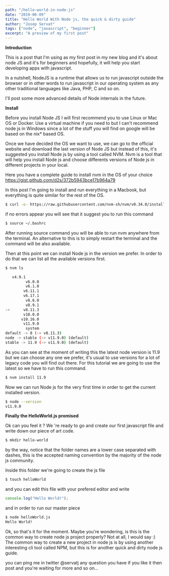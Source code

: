 ```yaml
---
path: "/hello-world-in-node-js"
date: "2019-06-09"
title: "Hello World With Node js, the quick & dirty guide"
author: "Josep Servat"
tags: ["node", "javascript", "beginner"]
excerpt: "A preview of my first post"
---
```


**Introduction**

This is a post that I'm using as my first post in my new blog and it's about node JS and it's for beginners and hopefully, it will help you start developing apps with javascript.

In a nutshell, NodeJS is a runtime that allows us to run javascript outside the browser or
in other words to run javascript in our operating system as any other traditional languages like Java, PHP, C and so on.

I'll post some more advanced details of Node internals in the future.

**Install**

Before you install Node JS I will first recommend you to use Linux or Mac OS or Docker. Use a virtual machine if you need to but I can't recommend node js in Windows since a lot of the stuff you will find on google will be based on the nix\* based OS.

Once we have decided the OS we want to use, we can go to the official website and download the last version of Node JS but instead of this, it's suggested you install Node js by using a tool called NVM. Nvm is a tool that will help you install Node js and choose differents versions of Node js in different projects in your local.

Here you have a complete guide to install nvm in the OS of your choice https://gist.github.com/d2s/372b5943bce17b964a79

In this post I'm going to install and run everything in a Macbook, but everything is quite similar for the rest of the OS.

```bash
$ curl -o- https://raw.githubusercontent.com/nvm-sh/nvm/v0.34.0/install.sh | bash
```

if no errors appear you will see that it suggest you to run this command

```bash
$ source ~/.bashrc
```

After running source command you will be able to run nvm anywhere from the terminal. An alternative to this is to simply restart the terminal and the command will be also available.

Then at this point we can install Node js in the version we prefer. In order to do that we can list all the available versions first.

```bash
$ nvm ls

   v4.9.1
         v6.0.0
         v6.1.0
        v6.11.1
        v6.17.1
         v8.6.0
         v8.9.1
->      v8.11.3
        v10.0.0
       v10.16.0
        v11.9.0
         system
default -> 8 (-> v8.11.3)
node -> stable (-> v11.9.0) (default)
stable -> 11.9 (-> v11.9.0) (default)
```

As you can see at the moment of writing this the latest node version is 11.9 but we can choose any one we prefer, it's usual to use versions for a lot of legacy code you will find out there. For this tutorial we are going to use the latest so we have to run this command.

```bash
$ nvm install 11.9
```

Now we can run Node js for the very first time in order to get the current installed version.

```bash
$ node --version
v11.9.0
```

**Finally the HelloWorld.js promised**

Ok can you feel it ? We 're ready to go and create our first javascript file and write down our piece of art code.

```bash
$ mkdir hello-world
```

by the way, notice that the folder names are a lower case separated with dashes, this is the accepted naming convention by the majority of the node js community.

Inside this folder we're going to create the js file

```bash
$ touch helloWorld
```

and you can edit this file with your prefered editor and write

```javascript
console.log("Hello World!");
```

and in order to run our master piece

```bash
$ node helloWorld.js
Hello World!
```

Ok, so that's it for the moment. Maybe you're wondering, is this is the common way to create node js project properly? Not at all, I would say :) The common way to create a new project in node js is by using another interesting cli tool called NPM, but this is for another quick and dirty node js guide.

you can ping me in twitter @servatj any question you have if you like it then post and you're waiting for more and so on...
